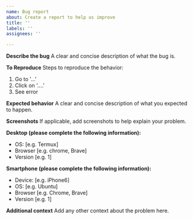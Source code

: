 ```yaml
---
name: Bug report
about: Create a report to help us improve
title: ''
labels: ''
assignees: ''

---
```


**Describe the bug**
A clear and concise description of what the bug is.

**To Reproduce**
Steps to reproduce the behavior:
1. Go to '...'
2. Click on '....'
4. See error

**Expected behavior**
A clear and concise description of what you expected to happen.

**Screenshots**
If applicable, add screenshots to help explain your problem.

**Desktop (please complete the following information):**
 - OS: [e.g. Termux]
 - Browser [e.g. chrome, Brave]
 - Version [e.g. 1]

**Smartphone (please complete the following information):**
 - Device: [e.g. iPhone6]
 - OS: [e.g. Ubuntu]
 - Browser [e.g. Chrome, Brave]
 - Version [e.g. 1]

**Additional context**
Add any other context about the problem here.
